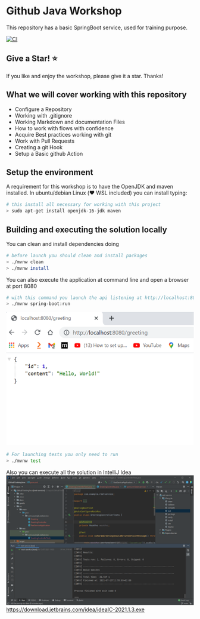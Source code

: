 # Github Java Workshop

This repository has a basic SpringBoot service, used for training purpose.

[![CI](https://github.com/GitHubWorkshop2021/GithubTrainingJava/actions/workflows/main.yml/badge.svg)](https://github.com/GitHubWorkshop2021/GithubTrainingJava/actions/workflows/main.yml)

## Give a Star! :star:

If you like and enjoy the workshop, please give it a star. Thanks!

## What we will cover working with this repository

 - Configure a Repository
 - Working with .gitignore
 - Working Markdown and documentation Files
 - How to work with flows with confidence
 - Acquire Best practices working with git
 - Work with Pull Requests
 - Creating a git Hook
 - Setup a Basic github Action

## Setup the environment

A requirement for this workshop is to have the OpenJDK and maven installed. In ubuntu/debian Linux (:heart: WSL included) you can install typing:

```bash 
# this install all necessary for working with this project 
> sudo apt-get install openjdk-16-jdk maven
```


## Building and executing the solution locally

You can clean and install dependencies doing

```bash
# before launch you should clean and install packages
> ./mvnw clean
> ./mvnw install
```
 You can also execute the application at command line and open a browser at port 8080

```bash 
# with this command you launch the api listening at http://localhost:8080/greeting
> ./mvnw spring-boot:run
```

![browser demo](https://raw.githubusercontent.com/GitHubWorkshop2021/GithubTrainingJava/main/docs/greetings.png "greetings in action")

```bash
# For launching tests you only need to run
> ./mvnw test
```

Also you can execute all the solution in IntelliJ Idea 
![IntelliJ demo](https://raw.githubusercontent.com/GitHubWorkshop2021/GithubTrainingJava/main/docs/testspassing.png "test passingin intelliJ Idea")
https://download.jetbrains.com/idea/ideaIC-2021.1.3.exe

